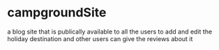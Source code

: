 # campgroundSite
a blog site that is publically available to all the users to add and edit the holiday destination and other users can give the reviews about it
